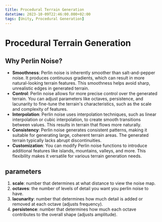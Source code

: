 ```yaml
---
title: Procedural Terrain Generation
datetime: 2023-10-09T22:46:00.000+02:00
tags: [Unity, Procedural Generation]
---
```

# Procedural Terrain Generation

## Why Perlin Noise?

- **Smoothness**: Perlin noise is inherently smoother than salt-and-pepper noise. It produces continuous gradients, which can result in more natural-looking terrain features. This smoothness helps avoid sharp, unrealistic edges in generated terrain.
- **Control**: Perlin noise allows for more precise control over the generated terrain. You can adjust parameters like octaves, persistence, and lacunarity to fine-tune the terrain's characteristics, such as the scale and complexity of features.
- **Interpolation**: Perlin noise uses interpolation techniques, such as linear interpolation or cubic interpolation, to create smooth transitions between values. This results in terrain that flows more naturally.
- **Consistency**: Perlin noise generates consistent patterns, making it suitable for generating large, coherent terrain areas. The generated terrain typically lacks abrupt discontinuities.
- **Customization**: You can modify Perlin noise functions to introduce additional features like islands, mountains, valleys, and more. This flexibility makes it versatile for various terrain generation needs.   

## parameters

1. **scale**: number that determines at what distance to view the noise map.
2. **octaves**: the number of levels of detail you want you perlin noise to have.
3. **lacunarity**: number that determines how much detail is added or removed at each octave (adjusts frequency).
4. **persistence**: number that determines how much each octave contributes to the overall shape (adjusts amplitude).